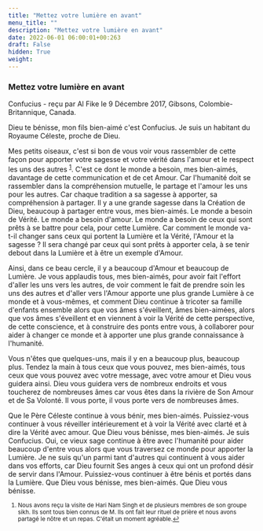 ```yaml
---
title: "Mettez votre lumière en avant"
menu_title: ""
description: "Mettez votre lumière en avant"
date: 2022-06-01 06:00:01+00:263
draft: False
hidden: True
weight:
---
```

### Mettez votre lumière en avant

Confucius - reçu par Al Fike le 9 Décembre 2017, Gibsons, Colombie-Britannique, Canada.

Dieu te bénisse, mon fils bien-aimé c'est Confucius. Je suis un habitant du Royaume Céleste, proche de Dieu.

Mes petits oiseaux, c'est si bon de vous voir vous rassembler de cette façon pour apporter votre sagesse et votre vérité dans l'amour et le respect les uns des autres <sup id=”a1”>[1](#f1)</sup>. C'est ce dont le monde a besoin, mes bien-aimés, davantage de cette communication et de cet Amour. Car l'humanité doit se rassembler dans la compréhension mutuelle, le partage et l'amour les uns pour les autres. Car chaque tradition a sa sagesse à apporter, sa compréhension à partager. Il y a une grande sagesse dans la Création de Dieu, beaucoup à partager entre vous, mes bien-aimés. Le monde a besoin de Vérité. Le monde a besoin d'amour. Le monde a besoin de ceux qui sont prêts à se battre pour cela, pour cette Lumière. Car comment le monde va-t-il changer sans ceux qui portent la Lumière et la Vérité, l'Amour et la sagesse ? Il sera changé par ceux qui sont prêts à apporter cela, à se tenir debout dans la Lumière et à être un exemple d'Amour.

Ainsi, dans ce beau cercle, il y a beaucoup d'Amour et beaucoup de Lumière. Je vous applaudis tous, mes bien-aimés, pour avoir fait l'effort d'aller les uns vers les autres, de voir comment le fait de prendre soin les uns des autres et d'aller vers l'Amour apporte une plus grande Lumière à ce monde et à vous-mêmes, et comment Dieu continue à tricoter sa famille d'enfants ensemble alors que vos âmes s'éveillent, âmes bien-aimées, alors que vos âmes s'éveillent et en viennent à voir la Vérité de cette perspective, de cette conscience, et à construire des ponts entre vous, à collaborer pour aider à changer ce monde et à apporter une plus grande connaissance à l'humanité.

Vous n'êtes que quelques-uns, mais il y en a beaucoup plus, beaucoup plus. Tendez la main à tous ceux que vous pouvez, mes bien-aimés, tous ceux que vous pouvez avec votre message, avec votre amour et Dieu vous guidera ainsi. Dieu vous guidera vers de nombreux endroits et vous toucherez de nombreuses âmes car vous êtes dans la rivière de Son Amour et de Sa Volonté. Il vous porte, il vous porte vers de nombreuses âmes.

Que le Père Céleste continue à vous bénir, mes bien-aimés. Puissiez-vous continuer à vous réveiller intérieurement et à voir la Vérité avec clarté et à dire la Vérité avec amour. Que Dieu vous bénisse, mes bien-aimés. Je suis Confucius. Oui, ce vieux sage continue à être avec l'humanité pour aider beaucoup d'entre vous alors que vous traversez ce monde pour apporter la Lumière. Je ne suis qu'un parmi tant d'autres qui continuent à vous aider dans vos efforts, car Dieu fournit Ses anges à ceux qui ont un profond désir de servir dans l'Amour. Puissiez-vous continuer à être bénis et portés dans la Lumière. Que Dieu vous bénisse, mes bien-aimés. Que Dieu vous bénisse.
<small>

1. <large id=”f1”> Nous avons reçu la visite de Hari Nam Singh et de plusieurs membres de son groupe sikh. Ils sont tous bien connus de M. Ils ont fait leur rituel de prière et nous avons partagé le nôtre et un repas. C'était un moment agréable.[↩](#a1)
